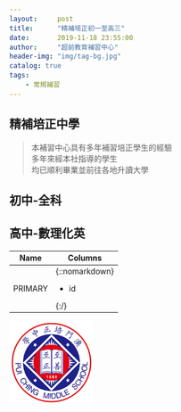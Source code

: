 ```yaml
---
layout:     post
title:      "精補培正初一至高三"
date:       2019-11-18 23:55:00
author:     "超前教育補習中心"
header-img: "img/tag-bg.jpg"
catalog: true
tags:
    - 常規補習
---
```

## 精補培正中學   
  
> 本補習中心具有多年補習培正學生的經驗  
> 多年來經本社指導的學生  
> 均已順利畢業並前往各地升讀大學  
  

## 初中-全科  
## 高中-數理化英  
  
  |Name   |Columns                               |
  |-------|--------------------------------------|
  |PRIMARY|{::nomarkdown}<ul><li>id</li></ul>{:/}|
  
<img src="/img/tutorial/pc.png" width="30%">  
  



